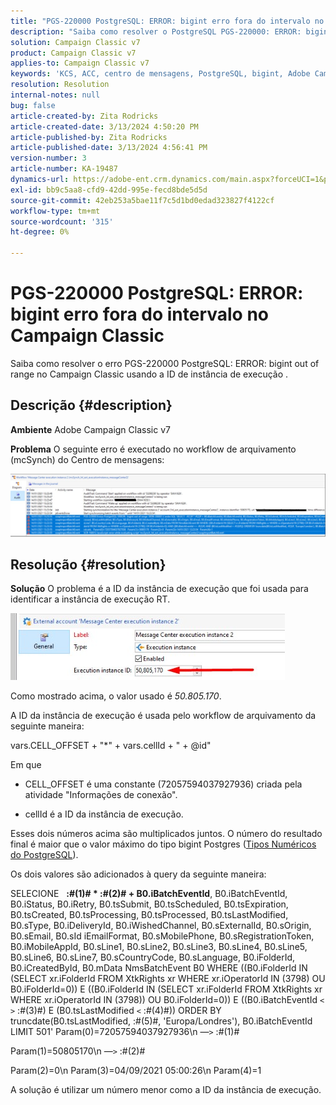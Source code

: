 ```yaml
---
title: "PGS-220000 PostgreSQL: ERROR: bigint erro fora do intervalo no Campaign Classic"
description: "Saiba como resolver o PostgreSQL PGS-220000: ERROR: bigint erro fora do intervalo no Campaign Classic"
solution: Campaign Classic v7
product: Campaign Classic v7
applies-to: Campaign Classic v7
keywords: 'KCS, ACC, centro de mensagens, PostgreSQL, bigint, Adobe Campaign Classic v7, PGS-220000, ERRO: bigint fora de alcance, solução de problemas'
resolution: Resolution
internal-notes: null
bug: false
article-created-by: Zita Rodricks
article-created-date: 3/13/2024 4:50:20 PM
article-published-by: Zita Rodricks
article-published-date: 3/13/2024 4:56:41 PM
version-number: 3
article-number: KA-19487
dynamics-url: https://adobe-ent.crm.dynamics.com/main.aspx?forceUCI=1&pagetype=entityrecord&etn=knowledgearticle&id=f1155bc4-59e1-ee11-904d-6045bd0065b6
exl-id: bb9c5aa8-cfd9-42dd-995e-fecd8bde5d5d
source-git-commit: 42eb253a5bae11f7c5d1bd0edad323827f4122cf
workflow-type: tm+mt
source-wordcount: '315'
ht-degree: 0%

---
```


# PGS-220000 PostgreSQL: ERROR: bigint erro fora do intervalo no Campaign Classic


Saiba como resolver o erro PGS-220000 PostgreSQL: ERROR: bigint out of range no Campaign Classic usando a ID de instância de execução .

## Descrição {#description}


<b>Ambiente</b>
Adobe Campaign Classic v7

<b>Problema</b>
O seguinte erro é executado no workflow de arquivamento (mcSynch) do Centro de mensagens:

![](assets/___f3155bc4-59e1-ee11-904d-6045bd0065b6___.png)




## Resolução {#resolution}


<b>Solução</b>
O problema é a ID da instância de execução que foi usada para identificar a instância de execução RT.

![](assets/b19e48ed-65d1-ec11-a7b5-00224809c556.png)

Como mostrado acima, o valor usado é *50.805.170*.

A ID da instância de execução é usada pelo workflow de arquivamento da seguinte maneira:

vars.CELL_OFFSET + &quot;\*&quot; + vars.cellId + &quot; + @id&quot;

Em que 

- CELL_OFFSET é uma constante (72057594037927936) criada pela atividade &quot;Informações de conexão&quot;.

- cellId é a ID da instância de execução.

Esses dois números acima são multiplicados juntos. O número do resultado final é maior que o valor máximo do tipo bigint Postgres ([Tipos Numéricos do PostgreSQL](https://www.postgresql.org/docs/10/datatype-numeric.html)).

Os dois valores são adicionados à query da seguinte maneira:

SELECIONE   <b>:#(1)# \* :#(2)# + B0.iBatchEventId</b>, B0.iBatchEventId, B0.iStatus, B0.iRetry, B0.tsSubmit, B0.tsScheduled, B0.tsExpiration, B0.tsCreated, B0.tsProcessing, B0.tsProcessed, B0.tsLastModified, B0.sType, B0.iDeliveryId, B0.iWishedChannel, B0.sExternalId, B0.sOrigin, B0.sEmail, B0.sId iEmailFormat, B0.sMobilePhone, B0.sRegistrationToken, B0.iMobileAppId, B0.sLine1, B0.sLine2, B0.sLine3, B0.sLine4, B0.sLine5, B0.sLine6, B0.sLine7, B0.sCountryCode, B0.sLanguage, B0.iFolderId, B0.iCreatedById, B0.mData NmsBatchEvent B0 WHERE ((B0.iFolderId IN (SELECT xr.iFolderId FROM XtkRights xr WHERE xr.iOperatorId IN (3798) OU B0.iFolderId=0)) E ((B0.iFolderId IN (SELECT xr.iFolderId FROM XtkRights xr WHERE xr.iOperatorId IN (3798)) OU B0.iFolderId=0)) E ((B0.iBatchEventId `<` `>`  :#(3)#) E (B0.tsLastModified `<`  :#(4)#)) ORDER BY truncdate(B0.tsLastModified, :#(5)#, &#39;Europa/Londres&#39;), B0.iBatchEventId LIMIT 501&#39; Param(0)=72057594037927936\n —`>`  :#(1)#

Param(1)=50805170\n —`>`  :#(2)#

Param(2)=0\n Param(3)=04/09/2021 05:00:26\n Param(4)=1

A solução é utilizar um número menor como a ID da instância de execução.
